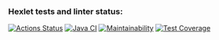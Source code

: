 ### Hexlet tests and linter status:
[![Actions Status](https://github.com/RassAnDev/java-project-78/workflows/hexlet-check/badge.svg)](https://github.com/RassAnDev/java-project-78/actions)
[![Java CI](https://github.com/RassAnDev/java-project-78/actions/workflows/main.yml/badge.svg)](https://github.com/RassAnDev/java-project-78/actions/workflows/main.yml)
[![Maintainability](https://api.codeclimate.com/v1/badges/f3e58f11b79beba1058f/maintainability)](https://codeclimate.com/github/RassAnDev/java-project-78/maintainability)
[![Test Coverage](https://api.codeclimate.com/v1/badges/f3e58f11b79beba1058f/test_coverage)](https://codeclimate.com/github/RassAnDev/java-project-78/test_coverage)
